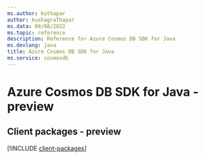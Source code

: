 ```yaml
---
ms.author: kuthapar
author: kushagraThapar
ms.data: 09/08/2022
ms.topic: reference
description: Reference for Azure Cosmos DB SDK for Java
ms.devlang: java
title: Azure Cosmos DB SDK for Java
ms.service: cosmosdb
---
```

# Azure Cosmos DB SDK for Java - preview

## Client packages - preview
[!INCLUDE [client-packages](cosmos-db-client-index.md)]